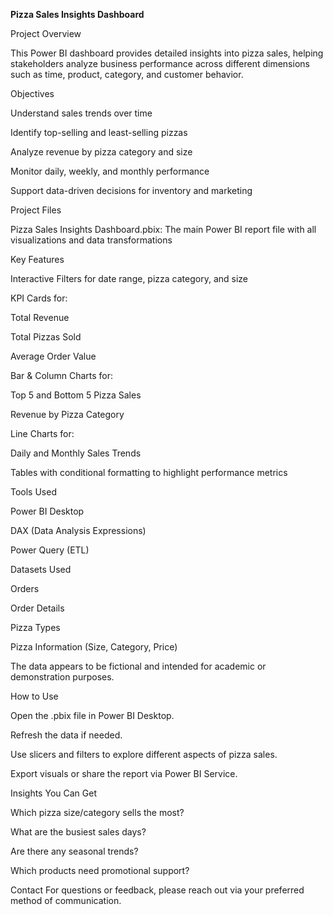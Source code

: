 ****Pizza Sales Insights Dashboard****

Project Overview

This Power BI dashboard provides detailed insights into pizza sales, helping stakeholders analyze business performance across different dimensions such as time, product, category, and customer behavior.

Objectives

Understand sales trends over time

Identify top-selling and least-selling pizzas

Analyze revenue by pizza category and size

Monitor daily, weekly, and monthly performance

Support data-driven decisions for inventory and marketing

 Project Files
 
Pizza Sales Insights Dashboard.pbix: The main Power BI report file with all visualizations and data transformations

Key Features

Interactive Filters for date range, pizza category, and size

KPI Cards for:

Total Revenue

Total Pizzas Sold

Average Order Value

Bar & Column Charts for:

Top 5 and Bottom 5 Pizza Sales

Revenue by Pizza Category

Line Charts for:

Daily and Monthly Sales Trends

Tables with conditional formatting to highlight performance metrics

 Tools Used
 
Power BI Desktop

DAX (Data Analysis Expressions)

Power Query (ETL)

 Datasets Used
 
Orders

Order Details

Pizza Types

Pizza Information (Size, Category, Price)

The data appears to be fictional and intended for academic or demonstration purposes.

 How to Use
 
Open the .pbix file in Power BI Desktop.

Refresh the data if needed.

Use slicers and filters to explore different aspects of pizza sales.

Export visuals or share the report via Power BI Service.

 Insights You Can Get
 
Which pizza size/category sells the most?

What are the busiest sales days?

Are there any seasonal trends?

Which products need promotional support?

 Contact
For questions or feedback, please reach out via your preferred method of communication.

